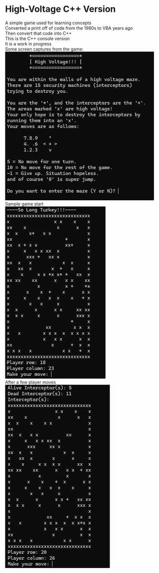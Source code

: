 # High-Voltage C++ Version
A simple game used for learning concepts  
Converted a print off of code from the 1980s to VBA years ago  
Then convert that code into C++  
This is the C++ console version  
It is a work in progress  
Some screen captures from the game:  
![alt text](https://github.com/ejatgit/High-Voltage/blob/main/CPP/Intro.png) 
Sample game start  
![alt text](https://github.com/ejatgit/High-Voltage/blob/main/CPP/Start.png)  
After a few player moves  
![alt text](https://github.com/ejatgit/High-Voltage/blob/main/CPP/Action.png)
